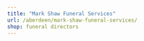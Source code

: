 ```yaml
---
title: "Mark Shaw Funeral Services"
url: /aberdeen/mark-shaw-funeral-services/
shop: funeral directors
---
```


